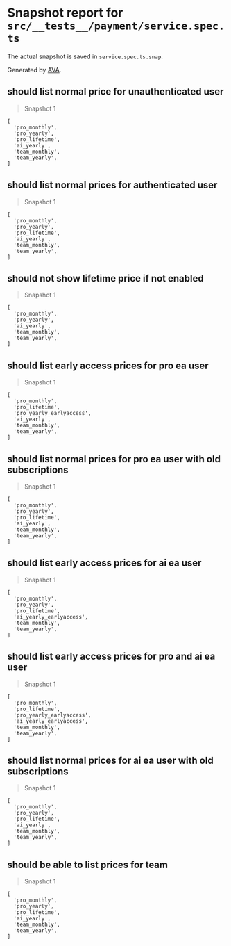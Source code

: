 # Snapshot report for `src/__tests__/payment/service.spec.ts`

The actual snapshot is saved in `service.spec.ts.snap`.

Generated by [AVA](https://avajs.dev).

## should list normal price for unauthenticated user

> Snapshot 1

    [
      'pro_monthly',
      'pro_yearly',
      'pro_lifetime',
      'ai_yearly',
      'team_monthly',
      'team_yearly',
    ]

## should list normal prices for authenticated user

> Snapshot 1

    [
      'pro_monthly',
      'pro_yearly',
      'pro_lifetime',
      'ai_yearly',
      'team_monthly',
      'team_yearly',
    ]

## should not show lifetime price if not enabled

> Snapshot 1

    [
      'pro_monthly',
      'pro_yearly',
      'ai_yearly',
      'team_monthly',
      'team_yearly',
    ]

## should list early access prices for pro ea user

> Snapshot 1

    [
      'pro_monthly',
      'pro_lifetime',
      'pro_yearly_earlyaccess',
      'ai_yearly',
      'team_monthly',
      'team_yearly',
    ]

## should list normal prices for pro ea user with old subscriptions

> Snapshot 1

    [
      'pro_monthly',
      'pro_yearly',
      'pro_lifetime',
      'ai_yearly',
      'team_monthly',
      'team_yearly',
    ]

## should list early access prices for ai ea user

> Snapshot 1

    [
      'pro_monthly',
      'pro_yearly',
      'pro_lifetime',
      'ai_yearly_earlyaccess',
      'team_monthly',
      'team_yearly',
    ]

## should list early access prices for pro and ai ea user

> Snapshot 1

    [
      'pro_monthly',
      'pro_lifetime',
      'pro_yearly_earlyaccess',
      'ai_yearly_earlyaccess',
      'team_monthly',
      'team_yearly',
    ]

## should list normal prices for ai ea user with old subscriptions

> Snapshot 1

    [
      'pro_monthly',
      'pro_yearly',
      'pro_lifetime',
      'ai_yearly',
      'team_monthly',
      'team_yearly',
    ]

## should be able to list prices for team

> Snapshot 1

    [
      'pro_monthly',
      'pro_yearly',
      'pro_lifetime',
      'ai_yearly',
      'team_monthly',
      'team_yearly',
    ]
